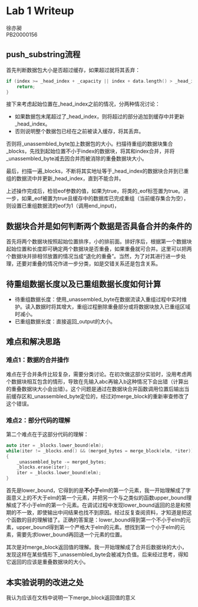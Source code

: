 # Lab 1 Writeup
徐亦昶  
PB20000156
## push_substring流程
首先判断数据包大小是否超过缓存，如果超过就将其丢弃：
```c++
if (index >= _head_index + _capacity || index + data.length() > _head_index + _capacity){
    return;
}
```
接下来考虑起始位置在_head_index之前的情况，分两种情况讨论：
* 如果数据包末尾超过了_head_index，则将超过的部分追加到缓存中并更新_head_index。
* 否则说明整个数据包已经在之前被读入缓存，将其丢弃。

否则将_unassembled_byte加上数据包的大小。扫描待重组的数据块集合_blocks，先找到起始位置不小于index的数据块，将其和index合并，并将_unassembled_byte减去因合并而被消除的重叠数据块大小。

最后，扫描一遍_blocks，不断将其实地址等于_head_index的数据块合并到已重组的数据流中并更新_head_index，直到不能合并。

上述操作完成后，检验eof参数的值，如果为true，将类的_eof标签置为true。进一步，如果_eof被置为true且缓存中的数据库已完成重组（当前缓存集合为空），则设置已重组数据流的eof为1（调用end_input)，
## 数据块合并是如何判断两个数据是否具备合并的条件的
首先将两个数据块按照起始位置排序，小的排前面。排好序后，根据第一个数据块起始位置和长度即可确定两个数据块是否重叠，如果重叠就可合并。这里可以把两个数据块并排相邻放置的情况当成“退化的重叠”。当然，为了对其进行进一步处理，还要对重叠的情况作进一步分类，如是交错关系还是包含关系。
## 待重组数据长度以及已重组数据长度如何计算
* 待重组数据长度：使用_unassembled_byte在数据流读入重组过程中实时维护。读入数据时将其增大，重组过程删除重叠部分或将数据块放入已重组区域时减小。
* 已重组数据长度：直接返回_output的大小。
## 难点和解决思路
### 难点1：数据的合并操作
难点在于合并条件比较复杂，需要分类讨论。在初次做这部分实验时，没用考虑两个数据块相互包含的情形，导致在先输入abc再输入b这种情况下会出错（计算出的重叠数据块大小会出错）。这个问题是通过在数据块合并函数调用位置后输出当前缓存区和_unassembled_byte定位的，经过对merge_block的重新审查修改了这个错误。
### 难点2：部分代码的理解
第二个难点在于这部分代码的理解：
```c++
auto iter = _blocks.lower_bound(elm);
while(iter != _blocks.end() && (merged_bytes = merge_block(elm, *iter)) >= 0)
{
    _unassembled_byte -= merged_bytes;
    _blocks.erase(iter);
    iter = _blocks.lower_bound(elm);
}
```
首先是lower_bound，它得到的是**不小于**elm的第一个元素，我一开始理解成了字面意义上的不大于elm的第一个元素，并把另一个与之类似的函数upper_bound理解成了不小于elm的第一个元素。在调试过程中发现lower_bound返回的总是和预期的不一致，即使输出中间结果也找不到原因。经过反复查阅资料，才知道是把这个函数的目的理解错了。正确的答案是：lower_bound得到第一个不小于elm的元素，upper_bound得到第一个严格大于elm的元素。想找到第一个小于elm的元素，需要先求lower_bound再回退一个元素的位置。

其次是对merge_block返回值的理解。我一开始理解成了合并后数据块的大小，发现这样在某些情形下_unassembled_byte会被减为负值。后来经过思考，得知它返回的应该是重叠数据块的大小。
## 本实验说明的改进之处
我认为应该在文档中说明一下merge_block返回值的意义